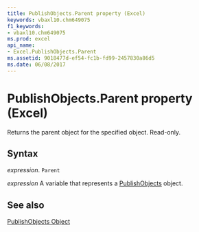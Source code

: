 ```yaml
---
title: PublishObjects.Parent property (Excel)
keywords: vbaxl10.chm649075
f1_keywords:
- vbaxl10.chm649075
ms.prod: excel
api_name:
- Excel.PublishObjects.Parent
ms.assetid: 9018477d-ef54-fc1b-fd99-2457830a86d5
ms.date: 06/08/2017
---
```



# PublishObjects.Parent property (Excel)

Returns the parent object for the specified object. Read-only.


## Syntax

_expression_. `Parent`

_expression_ A variable that represents a [PublishObjects](Excel.PublishObjects.md) object.


## See also


[PublishObjects Object](Excel.PublishObjects.md)

